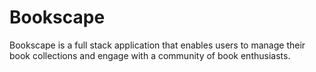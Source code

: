 # Bookscape
Bookscape is a full stack application that enables users to manage their book collections and engage with a community of book enthusiasts.
